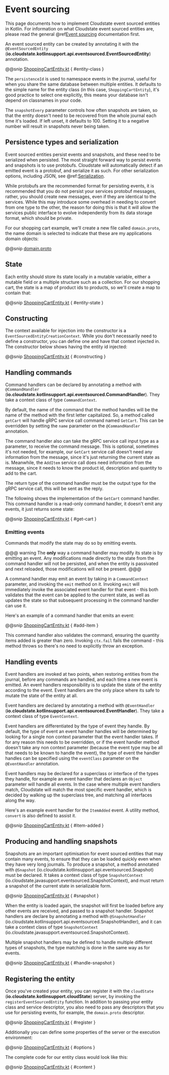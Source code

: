 # Event sourcing

This page documents how to implement Cloudstate event sourced entities in Kotlin. For information on what Cloudstate event sourced entities are, please read the general @ref[Event sourcing](../../features/eventsourced.md) documentation first.

An event sourced entity can be created by annotating it with the `@EventSourcedEntity` (**io.cloudstate.kotlinsupport.api.eventsourced.EventSourcedEntity**) annotation.

@@snip [ShoppingCartEntity.kt](/docs/src/test/kotlin/docs/user/eventsourced/ShoppingCartEntity.kt) { #entity-class }

The `persistenceId` is used to namespace events in the journal, useful for when you share the same database between multiple entities. It defaults to the simple name for the entity class (in this case, `ShoppingCartEntity`), it's good practice to select one explicitly, this means your database isn't depend on classnames in your code.

The `snapshotEvery` parameter controls how often snapshots are taken, so that the entity doesn't need to be recovered from the whole journal each time it's loaded. If left unset, it defaults to 100. Setting it to a negative number will result in snapshots never being taken.

## Persistence types and serialization

Event sourced entities persist events and snapshots, and these need to be serialized when persisted. The most straight forward way to persist events and snapshots is to use protobufs. Cloudstate will automatically detect if an emitted event is a protobuf, and serialize it as such. For other serialization options, including JSON, see @ref:[Serialization](serialization.md).

While protobufs are the recommended format for persisting events, it is recommended that you do not persist your services protobuf messages, rather, you should create new messages, even if they are identical to the services. While this may introduce some overhead in needing to convert from one type to the other, the reason for doing this is that it will allow the services public interface to evolve independently from its data storage format, which should be private.

For our shopping cart example, we'll create a new file called `domain.proto`, the name domain is selected to indicate that these are my applications domain objects:

@@snip [domain.proto](/docs/src/test/proto/domain.proto)

## State

Each entity should store its state locally in a mutable variable, either a mutable field or a multiple structure such as a collection. For our shopping cart, the state is a map of product ids to products, so we'll create a map to contain that:

@@snip [ShoppingCartEntity.kt](/docs/src/test/kotlin/docs/user/eventsourced/ShoppingCartEntity.kt) { #entity-state }

## Constructing

The context available for injection into the constructor is a `EventSourcedEntityCreationContext`. While you don't necessarily need to define a constructor, you can define one and have that context injected in. The constructor below shows having the entity id injected:

@@snip [ShoppingCartEntity.kt](/docs/src/test/kotlin/docs/user/eventsourced/ShoppingCartEntity.kt) { #constructing }

## Handling commands

Command handlers can be declared by annotating a method with `@CommandHandler` (**io.cloudstate.kotlinsupport.api.eventsourced.CommandHandler**). They take a context class of type `CommandContext`.

By default, the name of the command that the method handles will be the name of the method with the first letter capitalized. So, a method called `getCart` will handle gRPC service call command named `GetCart`. This can be overridden by setting the `name` parameter on the `@CommandHandler` annotation.

The command handler also can take the gRPC service call input type as a parameter, to receive the command message. This is optional, sometimes it's not needed, for example, our `GetCart` service call doesn't need any information from the message, since it's just returning the current state as is. Meanwhile, the `AddItem` service call does need information from the message, since it needs to know the product id, description and quantity to add to the cart.

The return type of the command handler must be the output type for the gRPC service call, this will be sent as the reply.

The following shows the implementation of the `GetCart` command handler. This command handler is a read-only command handler, it doesn't emit any events, it just returns some state:

@@snip [ShoppingCartEntity.kt](/docs/src/test/kotlin/docs/user/eventsourced/ShoppingCartEntity.kt) { #get-cart }

### Emitting events

Commands that modify the state may do so by emitting events.

@@@ warning
The **only** way a command handler may modify its state is by emitting an event. Any modifications made directly to the state from the command handler will not be persisted, and when the entity is passivated and next reloaded, those modifications will not be present.
@@@

A command handler may emit an event by taking in a `CommandContext` parameter, and invoking the `emit` method on it. Invoking `emit` will immediately invoke the associated event handler for that event - this both validates that the event can be applied to the current state, as well as updates the state so that subsequent processing in the command handler can use it.

Here's an example of a command handler that emits an event:

@@snip [ShoppingCartEntity.kt](/docs/src/test/kotlin/docs/user/eventsourced/ShoppingCartEntity.kt) { #add-item }

This command handler also validates the command, ensuring the quantity items added is greater than zero. Invoking `ctx.fail` fails the command - this method throws so there's no need to explicitly throw an exception.

## Handling events

Event handlers are invoked at two points, when restoring entities from the journal, before any commands are handled, and each time a new event is emitted. An event handlers responsibility is to update the state of the entity according to the event. Event handlers are the only place where its safe to mutate the state of the entity at all.

Event handlers are declared by annotating a method with `@EventHandler` (**io.cloudstate.kotlinsupport.api.eventsourced.EventHandler**). They take a context class of type `EventContext`.

Event handlers are differentiated by the type of event they handle. By default, the type of event an event handler handles will be determined by looking for a single non context parameter that the event handler takes. If for any reason this needs to be overridden, or if the event handler method doesn't take any non context parameter (because the event type may be all that needs to be known to handle the event), the type of event the handler handles can be specified using the `eventClass` parameter on the `@EventHandler` annotation.

Event handlers may be declared for a superclass or interface of the types they handle, for example an event handler that declares an `Object` parameter will handle all events. In the case where multiple event handlers match, Cloudstate will match the most specific event handler, which is decided by walking up the superclass tree, and matching all interfaces along the way.

Here's an example event handler for the `ItemAdded` event. A utility method, `convert` is also defined to assist it.

@@snip [ShoppingCartEntity.kt](/docs/src/test/kotlin/docs/user/eventsourced/ShoppingCartEntity.kt) { #item-added }

## Producing and handling snapshots

Snapshots are an important optimisation for event sourced entities that may contain many events, to ensure that they can be loaded quickly even when they have very long journals. To produce a snapshot, a method annotated with `@Snapshot` (io.cloudstate.kotlinsupport.api.eventsourced.Snapshot) must be declared. It takes a context class of type `SnapshotContext` (io.cloudstate.javasupport.eventsourced.SnapshotContext), and must return a snapshot of the current state in serializable form. 

@@snip [ShoppingCartEntity.kt](/docs/src/test/kotlin/docs/user/eventsourced/ShoppingCartEntity.kt) { #snapshot }

When the entity is loaded again, the snapshot will first be loaded before any other events are received, and passed to a snapshot handler. Snapshot handlers are declare by annotating a method with `@SnapshotHandler` (io.cloudstate.kotlinsupport.api.eventsourced.SnapshotHandler), and it can take a context class of type `SnapshotContext` (io.cloudstate.javasupport.eventsourced.SnapshotContext).

Multiple snapshot handlers may be defined to handle multiple different types of snapshots, the type matching is done in the same way as for events.

@@snip [ShoppingCartEntity.kt](/docs/src/test/kotlin/docs/user/eventsourced/ShoppingCartEntity.kt) { #handle-snapshot }

## Registering the entity

Once you've created your entity, you can register it with the `cloudState` (**io.cloudstate.kotlinsupport.cloudState**) server, by invoking the `registerEventSourcedEntity` function. In addition to passing your entity class and service descriptor, you also need to pass any descriptors that you use for persisting events, for example, the `domain.proto` descriptor.

@@snip [ShoppingCartEntity.kt](/docs/src/test/kotlin/docs/user/eventsourced/ShoppingCartEntity.kt) { #register }

Additionally you can define some properties of the server or the execution environment:

@@snip [ShoppingCartEntity.kt](/docs/src/test/kotlin/docs/user/eventsourced/ShoppingCartEntity.kt) { #options }

The complete code for our entity class would look like this:

@@snip [ShoppingCartEntity.kt](/docs/src/test/kotlin/docs/user/eventsourced/behavior/ShoppingCartEntity.kt) { #content }